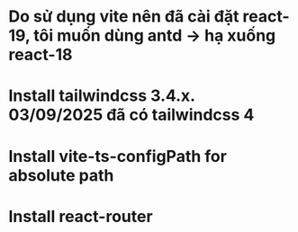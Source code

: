 # Do sử dụng vite nên đã cài đặt react-19, tôi muốn dùng antd -> hạ xuống react-18
# Install tailwindcss 3.4.x. 03/09/2025 đã có tailwindcss 4
# Install vite-ts-configPath for absolute path
# Install react-router